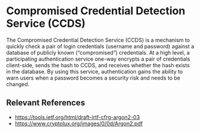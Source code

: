 # Compromised Credential Detection Service (CCDS)

The Compromised Credential Detection Service (CCDS) is a mechanism to quickly check a pair of login credentials (username and password) against a database of publicly known (“compromised”) credentials. At a high level, a participating authentication service one-way encrypts a pair of credentials client-side, sends the hash to CCDS, and receives whether the hash exists in the database. By using this service, authentication gains the ability to warn users when a password becomes a security risk and needs to be changed.

## Relevant References

- https://tools.ietf.org/html/draft-irtf-cfrg-argon2-03
- https://www.cryptolux.org/images/0/0d/Argon2.pdf
